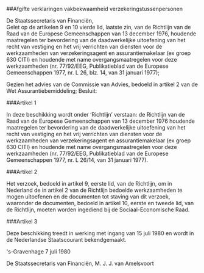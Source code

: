 <meta http-equiv='Content-Type' content='text/html; charset=utf-8' />

##Afgifte verklaringen vakbekwaamheid verzekeringstussenpersonen

De Staatssecretaris van Financiën,  
Gelet op de artikelen 9 en 10 vierde lid, laatste zin, van de Richtlijn van de Raad van de Europese Gemeenschappen van 13 december 1976, houdende maatregelen ter bevordering van de daadwerkelijke uitoefening van het recht van vestiging en het vrij verrichten van diensten voor de werkzaamheden van verzekeringsagent en assurantiemakelaar (ex groep 630 CITI) en houdende met name overgangsmaatregelen voor deze werkzaamheden (nr. 77/92/EEG, Publikatieblad van de Europese Gemeenschappen 1977, nr. L 26, blz. 14, van 31 januari 1977);

Gezien het advies van de Commissie van Advies, bedoeld in artikel 2 van de Wet Assurantiebemiddeling;
Besluit:    

###Artikel  1  

In deze beschikking wordt onder ‘Richtlijn’ verstaan: de Richtlijn van de Raad van de Europese Gemeenschappen van 13 december 1976 houdende maatregelen ter bevordering van de daadwerkelijke uitoefening van het recht van vestiging en het vrij verrichten van diensten voor de werkzaamheden van verzekeringsagent en assurantiemakelaar (ex groep 630 CITI) en houdende met name overgangsmaatregelen voor deze werkzaamheden (nr. 77/92/EEG, Publikatieblad van de Europese Gemeenschappen 1977, nr. L 26/14, van 31 januari 1977). 

###Artikel  2  

Het verzoek, bedoeld in artikel 9, eerste lid, van de Richtlijn, om in Nederland de in artikel 2 van de Richtlijn bedoelde werkzaamheden te mogen uitoefenen en de documenten tot staving van dit verzoek, waaronder de documenten, bedoeld in artikel 10, eerste en tweede lid, van de Richtlijn, moeten worden ingediend bij de Sociaal-Economische Raad. 

###Artikel  3  

Deze beschikking treedt in werking met ingang van 15 juli 1980 en wordt in de Nederlandse Staatscourant bekendgemaakt. 

's-Gravenhage 
7 juli 1980    

De 
Staatssecretaris van Financiën, 
M. J. J. van Amelsvoort      
